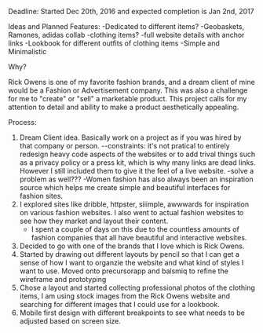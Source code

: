 Deadline:
Started Dec 20th, 2016 and expected completion is Jan 2nd, 2017


Ideas and Planned Features:
-Dedicated to different items?
    -Geobaskets, Ramones, adidas collab
	-clothing items?
-full website details with anchor links
-Lookbook for different outfits of clothing items
-Simple and Minimalistic

Why?

Rick Owens is one of my favorite fashion brands, and a dream client of mine would be a Fashion or Advertisement company. This was also a challenge for me to "create" or "sell" a marketable product. This project calls for my attention to detail and ability to make a product aesthetically appealing.

Process:
1. Dream Client idea. Basically work on a project as if you was hired by that company or person.
	--constraints: it's not pratical to entirely redesign heavy code aspects of the websites or to add trival things such as a privacy policy or a press kit, which is why many links are dead links. However I still included them to give it the feel of a live website. 
	-solve a problem as well???
	-Women fashion has also always been an inspiration source which helps me create simple and  beautiful interfaces for fashion sites. 
2. I explored sites like dribble, httpster, siiimple, awwwards for inspiration on various fashion websites. I also went to actual fashion websites to see how they market and layout their content.
	- I spent a couple of days on this due to the countless amounts of fashion companies that all have beautiful and interactive websites.
3. Decided to go with one of the brands that I love which is Rick Owens. 
4. Started by drawing out different layouts by pencil so that I can get a sense of how I want to organzie the website and what kind of styles I want to use. Moved onto precursorapp and balsmiq to refine the wireframe and prototyping
5. Chose a layout and started collecting professional photos of the clothing items, I am using stock images from the Rick Owens website and searching for different images that I could use for a lookbook.
6. Mobile first design with different breakpoints to see what needs to be adjusted based on screen size.
